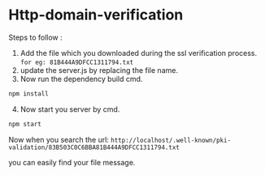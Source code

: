 # Http-domain-verification

Steps to follow :
1. Add the file which you downloaded during the ssl verification process.
`for eg: 81B444A9DFCC1311794.txt`
2. update the server.js by replacing the file name.
3. Now run the dependency build cmd.
```bash 
npm install
```
4. Now start you server by cmd.
```bash 
npm start
```
Now when you search the url:
`http://localhost/.well-known/pki-validation/83B503C0C6BBA81B444A9DFCC1311794.txt`

you can easily find your file message.


